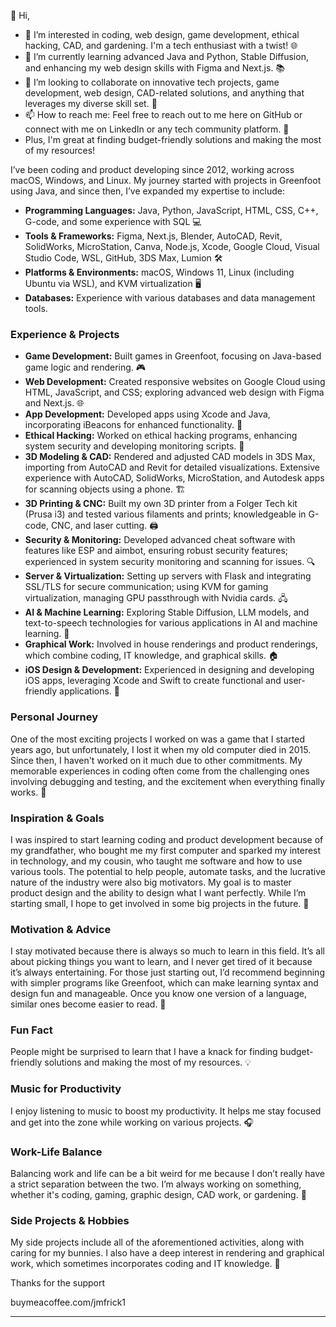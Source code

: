 👋 Hi,
- 👀 I’m interested in coding, web design, game development, ethical hacking, CAD, and gardening. I'm a tech enthusiast with a twist! 🌐
- 🌱 I’m currently learning advanced Java and Python, Stable Diffusion, and enhancing my web design skills with Figma and Next.js. 📚
- 💞️ I’m looking to collaborate on innovative tech projects, game development, web design, CAD-related solutions, and anything that leverages my diverse skill set. 🤝
- 📫 How to reach me: Feel free to reach out to me here on GitHub or connect with me on LinkedIn or any tech community platform. 💬
-  Plus, I'm great at finding budget-friendly solutions and making the most of my resources! 

I’ve been coding and product developing since 2012, working across macOS, Windows, and Linux. My journey started with projects in Greenfoot using Java, and since then, I’ve expanded my expertise to include:

- **Programming Languages:** Java, Python, JavaScript, HTML, CSS, C++, G-code, and some experience with SQL 💻
- **Tools & Frameworks:** Figma, Next.js, Blender, AutoCAD, Revit, SolidWorks, MicroStation, Canva, Node.js, Xcode, Google Cloud, Visual Studio Code, WSL, GitHub, 3DS Max, Lumion 🛠️
- **Platforms & Environments:** macOS, Windows 11, Linux (including Ubuntu via WSL), and KVM virtualization 🖥️
- **Databases:** Experience with various databases and data management tools.

### Experience & Projects
- **Game Development:** Built games in Greenfoot, focusing on Java-based game logic and rendering. 🎮
- **Web Development:** Created responsive websites on Google Cloud using HTML, JavaScript, and CSS; exploring advanced web design with Figma and Next.js. 🌐
- **App Development:** Developed apps using Xcode and Java, incorporating iBeacons for enhanced functionality. 📱
- **Ethical Hacking:** Worked on ethical hacking programs, enhancing system security and developing monitoring scripts. 🔐
- **3D Modeling & CAD:** Rendered and adjusted CAD models in 3DS Max, importing from AutoCAD and Revit for detailed visualizations. Extensive experience with AutoCAD, SolidWorks, MicroStation, and Autodesk apps for scanning objects using a phone. 🏗️
- **3D Printing & CNC:** Built my own 3D printer from a Folger Tech kit (Prusa i3) and tested various filaments and prints; knowledgeable in G-code, CNC, and laser cutting. 🖨️
- **Security & Monitoring:** Developed advanced cheat software with features like ESP and aimbot, ensuring robust security features; experienced in system security monitoring and scanning for issues. 🔍
- **Server & Virtualization:** Setting up servers with Flask and integrating SSL/TLS for secure communication; using KVM for gaming virtualization, managing GPU passthrough with Nvidia cards. 🖧
- **AI & Machine Learning:** Exploring Stable Diffusion, LLM models, and text-to-speech technologies for various applications in AI and machine learning. 🤖
- **Graphical Work:** Involved in house renderings and product renderings, which combine coding, IT knowledge, and graphical skills. 🏠
- **iOS Design & Development:** Experienced in designing and developing iOS apps, leveraging Xcode and Swift to create functional and user-friendly applications. 📱

### Personal Journey
One of the most exciting projects I worked on was a game that I started years ago, but unfortunately, I lost it when my old computer died in 2015. Since then, I haven't worked on it much due to other commitments. My memorable experiences in coding often come from the challenging ones involving debugging and testing, and the excitement when everything finally works. 🎉

### Inspiration & Goals
I was inspired to start learning coding and product development because of my grandfather, who bought me my first computer and sparked my interest in technology, and my cousin, who taught me software and how to use various tools. The potential to help people, automate tasks, and the lucrative nature of the industry were also big motivators. My goal is to master product design and the ability to design what I want perfectly. While I’m starting small, I hope to get involved in some big projects in the future. 🌟

### Motivation & Advice
I stay motivated because there is always so much to learn in this field. It’s all about picking things you want to learn, and I never get tired of it because it’s always entertaining. For those just starting out, I’d recommend beginning with simpler programs like Greenfoot, which can make learning syntax and design fun and manageable. Once you know one version of a language, similar ones become easier to read. 📖

### Fun Fact
People might be surprised to learn that I have a knack for finding budget-friendly solutions and making the most of my resources. 💡

### Music for Productivity
I enjoy listening to music to boost my productivity. It helps me stay focused and get into the zone while working on various projects. 🎧

### Work-Life Balance
Balancing work and life can be a bit weird for me because I don’t really have a strict separation between the two. I’m always working on something, whether it's coding, gaming, graphic design, CAD work, or gardening. 🌱

### Side Projects & Hobbies
My side projects include all of the aforementioned activities, along with caring for my bunnies. I also have a deep interest in rendering and graphical work, which sometimes incorporates coding and IT knowledge. 🐰

Thanks for the support

buymeacoffee.com/jmfrick1

---

<!---
jmfrick1/jmfrick1 is a ✨ special ✨ repository because its `README.md` (this file) appears on your GitHub profile.
--->
